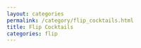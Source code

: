 ```yaml
---
layout: categories
permalink: /category/flip_cocktails.html
title: Flip Cocktails
categories: flip
---
```

